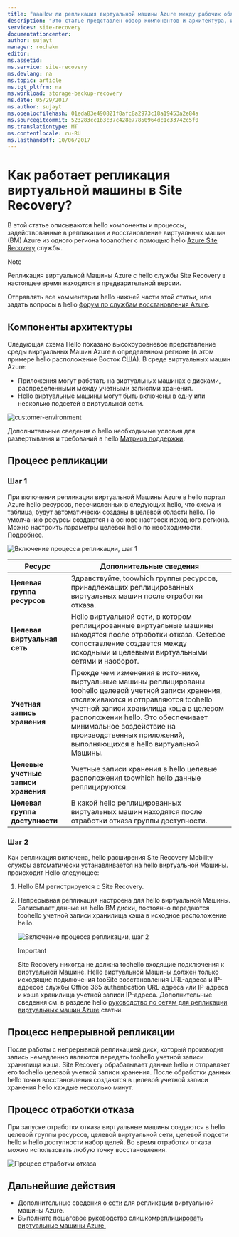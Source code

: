 ```yaml
---
title: "aaaHow ли репликация виртуальной машины Azure между рабочих областей Azure в Azure Site Recovery?  | Документация Майкрософт"
description: "Это статье представлен обзор компонентов и архитектура, используемая при репликации между регионами Azure с помощью службы Azure Site Recovery hello виртуальных машинах Azure."
services: site-recovery
documentationcenter: 
author: sujayt
manager: rochakm
editor: 
ms.assetid: 
ms.service: site-recovery
ms.devlang: na
ms.topic: article
ms.tgt_pltfrm: na
ms.workload: storage-backup-recovery
ms.date: 05/29/2017
ms.author: sujayt
ms.openlocfilehash: 01eda83e490821f8afc8a2973c18a19453a2e84a
ms.sourcegitcommit: 523283cc1b3c37c428e77850964dc1c33742c5f0
ms.translationtype: MT
ms.contentlocale: ru-RU
ms.lasthandoff: 10/06/2017
---
```

# <a name="how-does-azure-vm-replication-work-in-site-recovery"></a>Как работает репликация виртуальной машины в Site Recovery?


В этой статье описываются hello компоненты и процессы, задействованные в репликации и восстановление виртуальных машин (ВМ) Azure из одного региона tooanother с помощью hello [Azure Site Recovery](site-recovery-overview.md) службы.

>[!NOTE]
>Репликация виртуальной Машины Azure с hello службы Site Recovery в настоящее время находится в предварительной версии.

Отправлять все комментарии hello нижней части этой статьи, или задать вопросы в hello [форум по службам восстановления Azure](https://social.msdn.microsoft.com/forums/azure/home?forum=hypervrecovmgr).

## <a name="architectural-components"></a>Компоненты архитектуры

Следующая схема Hello показано высокоуровневое представление среды виртуальных Машин Azure в определенном регионе (в этом примере hello расположение Восток США). В среде виртуальных машин Azure:
- Приложения могут работать на виртуальных машинах с дисками, распределенными между учетными записями хранения.
- Hello виртуальные машины могут быть включены в одну или несколько подсетей в виртуальной сети.

![customer-environment](./media/site-recovery-azure-to-azure-architecture/source-environment.png)

Дополнительные сведения о hello необходимые условия для развертывания и требований в hello [Матрица поддержки](site-recovery-support-matrix-azure-to-azure.md).

## <a name="replication-process"></a>Процесс репликации

### <a name="step-1"></a>Шаг 1

При включении репликации виртуальной Машины Azure в hello портал Azure hello ресурсов, перечисленных в следующих hello, что схема и таблица, будут автоматически созданы в целевой области hello. По умолчанию ресурсы создаются на основе настроек исходного региона. Можно настроить параметры целевой hello по необходимости. [Подробнее](site-recovery-replicate-azure-to-azure.md).

![Включение процесса репликации, шаг 1](./media/site-recovery-azure-to-azure-architecture/enable-replication-step-1.png)

**Ресурс** | **Дополнительные сведения**
--- | ---
**Целевая группа ресурсов** | Здравствуйте, toowhich группы ресурсов, принадлежащих реплицированных виртуальных машин после отработки отказа.
**Целевая виртуальная сеть** | Hello виртуальной сети, в котором реплицированные виртуальные машины находятся после отработки отказа. Сетевое сопоставление создается между исходными и целевыми виртуальными сетями и наоборот.
**Учетная запись хранения** | Прежде чем изменения в источнике, виртуальные машины реплицированы toohello целевой учетной записи хранения, отслеживаются и отправляются toohello учетной записи хранилища кэша в целевом расположении hello. Это обеспечивает минимальное воздействие на производственных приложений, выполняющихся в hello виртуальной Машины.
**Целевые учетные записи хранения**  | Учетные записи хранения в hello целевые расположения toowhich hello данные реплицируются.
**Целевая группа доступности**  | В какой hello реплицированных виртуальных машин находятся после отработки отказа группы доступности.

### <a name="step-2"></a>Шаг 2

Как репликация включена, hello расширения Site Recovery Mobility службы автоматически устанавливается на hello виртуальной Машины. происходит Hello следующее:

1. Hello ВМ регистрируется с Site Recovery.

2. Непрерывная репликация настроена для hello виртуальной Машины. Записывает данные на hello ВМ диски, постоянно передаются toohello учетной записи хранилища кэша в исходное расположение hello.

   ![Включение процесса репликации, шаг 2](./media/site-recovery-azure-to-azure-architecture/enable-replication-step-2.png)

   >[!IMPORTANT]
   > Site Recovery никогда не должна toohello входящие подключения к виртуальной Машине. Hello виртуальной Машины должен только исходящие подключения tooSite восстановления URL-адреса и IP-адресов службы Office 365 authentication URL-адреса или IP-адреса и кэша хранилища учетной записи IP-адреса. Дополнительные сведения см. в разделе hello [руководство по сетям для репликации виртуальных машин Azure](site-recovery-azure-to-azure-networking-guidance.md) статьи.

## <a name="continuous-replication-process"></a>Процесс непрерывной репликации

После работы с непрерывной репликацией диск, который производит запись немедленно являются передать toohello учетной записи хранилища кэша. Site Recovery обрабатывает данные hello и отправляет его toohello целевой учетной записи хранения. После обработки данных hello точки восстановления создаются в целевой учетной записи хранения hello каждые несколько минут.

## <a name="failover-process"></a>Процесс отработки отказа

При запуске отработки отказа виртуальные машины создаются в hello целевой группы ресурсов, целевой виртуальной сети, целевой подсети hello и hello доступности набор целей. Во время отработки отказа можно использовать любую точку восстановления.

![Процесс отработки отказа](./media/site-recovery-azure-to-azure-architecture/failover.png)

## <a name="next-steps"></a>Дальнейшие действия

- Дополнительные сведения о [сети](site-recovery-azure-to-azure-networking-guidance.md) для репликации виртуальной машины Azure.
- Выполните пошаговое руководство слишком[реплицировать виртуальные машины Azure.](site-recovery-azure-to-azure.md)
